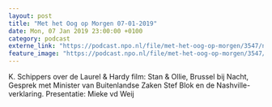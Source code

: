 ```yaml
---
layout: post
title: "Met het Oog op Morgen 07-01-2019"
date: Mon, 07 Jan 2019 23:00:00 +0100
category: podcast
externe_link: "https://podcast.npo.nl/file/met-het-oog-op-morgen/3547/nporadio1_met-het-oog-op-morgen_20190107_met-het-oog-op-morgen-07-01-2019_H1VKDN.mp3"
feature_image: "https://podcast.npo.nl/file/met-het-oog-op-morgen/3547/nporadio1_met-het-oog-op-morgen_20190107_met-het-oog-op-morgen-07-01-2019_H1VKDN.mp3"
---
```


K. Schippers over de Laurel & Hardy film: Stan & Ollie, Brussel bij Nacht, Gesprek met Minister van Buitenlandse Zaken Stef Blok en de Nashville-verklaring.
Presentatie: Mieke vd Weij
